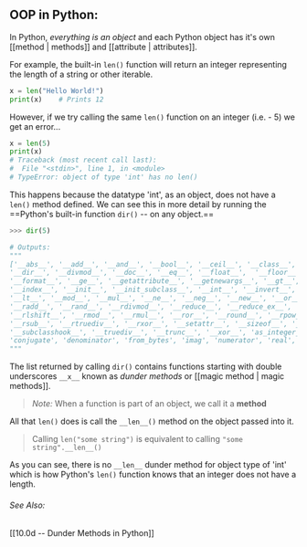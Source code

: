 ## OOP in Python:
In Python, _everything is an object_ and each Python object has it's own [[method | methods]] and [[attribute | attributes]].

For example, the built-in `len()` function will return an integer representing the length of a string or other iterable.
```python
x = len("Hello World!")
print(x)	# Prints 12
```

However, if we try calling the same `len()` function on an integer (i.e. - 5) we get an error...
```python
x = len(5)
print(x)
# Traceback (most recent call last):  
#  File "<stdin>", line 1, in <module>  
# TypeError: object of type 'int' has no len()
```

This happens because the datatype 'int', as an object, does not have a `len()` method defined.
We can see this in more detail by running the ==Python's built-in function `dir()`  -- on any object.==
```python
>>> dir(5)

# Outputs:
"""
['__abs__', '__add__', '__and__', '__bool__', '__ceil__', '__class__', '__delattr__', 
'__dir__', '__divmod__', '__doc__', '__eq__', '__float__',  '__floor__', '__floordiv__', 
'__format__', '__ge__', '__getattribute__', '__getnewargs__', '__gt__', '__hash__', 
'__index__', '__init__', '__init_subclass__', '__int__', '__invert__', '__le__', '__lshift__', 
'__lt__', '__mod__', '__mul__', '__ne__', '__neg__', '__new__', '__or__', '__pos__', '__pow__', 
'__radd__', '__rand__', '__rdivmod__', '__reduce__', '__reduce_ex__', '__repr__', '__rfloordiv__', 
'__rlshift__', '__rmod__', '__rmul__', '__ror__', '__round__', '__rpow__', '__rrshift__', '__rshift__', 
'__rsub__', '__rtruediv__', '__rxor__', '__setattr__', '__sizeof__', '__str__', '__sub__', 
'__subclasshook__', '__truediv__', '__trunc__', '__xor__', 'as_integer_ratio', 'bit_length', 
'conjugate', 'denominator', 'from_bytes', 'imag', 'numerator', 'real', 'to_bytes']
"""
```

The list returned by calling  `dir()` contains functions starting with double underscores `__x__` known as  _dunder methods_ or [[magic method | magic methods]].

> _Note:_ When a function is part of an object, we call it a **method**

All that `len()` does is call the `__len__()` method on the object passed into it.
> Calling `len("some string")` is equivalent to calling `"some string".__len__()`

As you can see, there is no `__len__` dunder method for object type of 'int' which is how Python's `len()` function knows that an integer does not have a length.

###### See Also:
[[10.0d -- Dunder Methods in Python]]



